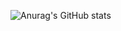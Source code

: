 ![Anurag's GitHub stats](https://github-readme-stats.vercel.app/api?username=Pankajn19&show_icons=true&theme=radical)
